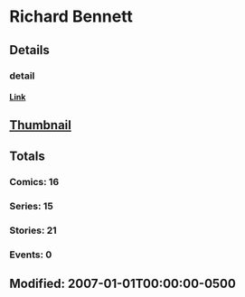 # Richard  Bennett 
## Details
### detail
#### [Link](http://marvel.com/comics/creators/4469/richard_bennett?utm_campaign=apiRef&utm_source=225578a89fc76f3d20fbffda5d17a88d)
## [Thumbnail](http://i.annihil.us/u/prod/marvel/i/mg/6/30/4bc335c97d007.jpg)
## Totals
### Comics: 16
### Series: 15
### Stories: 21
### Events: 0
## Modified: 2007-01-01T00:00:00-0500